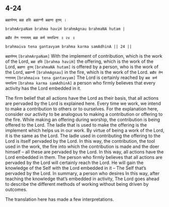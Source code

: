 ## 4-24


```shloka-sa
ब्रह्मार्पणम् ब्रह्म हविः ब्रह्माग्नौ ब्रह्मणा हुतम् ।
```
```shloka-sa-hk
brahmArpaNam brahma haviH brahmAgnau brahmaNA hutam |
```
```shloka-sa
ब्रह्मैव तेन गन्तव्यम् ब्रह्म कर्म समाधिना ॥ २४ ॥
```
```shloka-sa-hk
brahmaiva tena gantavyam brahma karma samAdhinA || 24 ||
```

`ब्रह्मार्पणम्` `[brahmArpaNam]` With the implement of contribution, which is the work of the Lord, `ब्रह्म हविः` `[brahma haviH]` the offering, which is the work of the Lord, `ब्रह्मणा हुतम्` `[brahmaNA hutam]` is offered by a person, who is the work of the Lord, `ब्रह्माग्नौ` `[brahmAgnau]` in the fire, which is the work of the Lord. `ब्रह्मैव तेन गन्तव्यम्` `[brahmaiva tena gantavyam]` The Lord is certainly reached by `ब्रह्म कर्म समाधिना` `[brahma karma samAdhinA]` a person who firmly believes that every activity has the Lord embedded in it.



The firm belief that all actions have the Lord as their basis, that all actions are pervaded by the Lord is explained here.
Every time we work, we intend to make a contribution to others or to ourselves. For the explanation here, consider our activity to be analogous to making a contribution or offering to the fire.
While making an offering during worship, the contribution is being offered to the Lord. The ladle that is used to make the offering is the implement which helps us in our work. By virtue of being a work of the Lord, it is the same as the Lord. The ladle used in contributing the offering to the Lord is itself pervaded by the Lord.
In this way, the contribution, the tool used in the work, the fire into which the contribution is made and the doer himself – all these are pervaded by the Lord. In this way, all actions have the Lord embedded in them.
The person who firmly believes that all actions are pervaded by the Lord will certainly reach the Lord. He will gain the knowledge of the Self with the Lord embedded in it – The Self that’s pervaded by the Lord.
In summary, a person who desires 
In this way, after teaching the knowledge that’s embedded in activity, The Lord goes ahead to describe the different methods of working without being driven by outcomes.

The translation here has made a few interpretations. 



